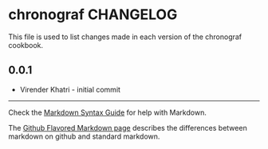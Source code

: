 # chronograf CHANGELOG

This file is used to list changes made in each version of the chronograf cookbook.

0.0.1
-----

- Virender Khatri - initial commit

- - -
Check the [Markdown Syntax Guide](http://daringfireball.net/projects/markdown/syntax) for help with Markdown.

The [Github Flavored Markdown page](http://github.github.com/github-flavored-markdown/) describes the differences between markdown on github and standard markdown.
